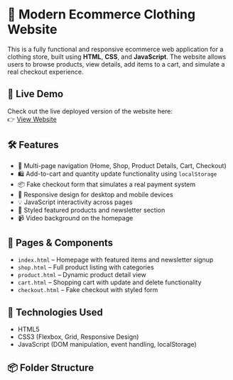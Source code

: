 # 👕 Modern Ecommerce Clothing Website

This is a fully functional and responsive ecommerce web application for a clothing store, built using **HTML**, **CSS**, and **JavaScript**. The website allows users to browse products, view details, add items to a cart, and simulate a real checkout experience.

## 🚀 Live Demo

Check out the live deployed version of the website here:  
👉 [View Website]((https://jabulile-tech.github.io/WebDev-Final-Project/))

## 🛠️ Features

- 🔗 Multi-page navigation (Home, Shop, Product Details, Cart, Checkout)
- 🛍️ Add-to-cart and quantity update functionality using `localStorage`
- 📦 Fake checkout form that simulates a real payment system
- 🧭 Responsive design for desktop and mobile devices
- 💡 JavaScript interactivity across pages
- 📸 Styled featured products and newsletter section
- 📹 Video background on the homepage

## 🧩 Pages & Components

- `index.html` – Homepage with featured items and newsletter signup
- `shop.html` – Full product listing with categories
- `product.html` – Dynamic product detail view
- `cart.html` – Shopping cart with update and delete functionality
- `checkout.html` – Fake checkout with styled form

## 📁 Technologies Used

- HTML5
- CSS3 (Flexbox, Grid, Responsive Design)
- JavaScript (DOM manipulation, event handling, localStorage)

## 📦 Folder Structure
